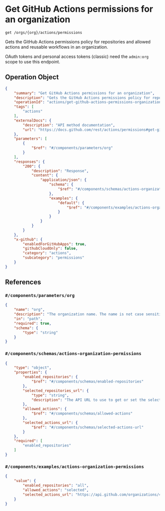 # Get GitHub Actions permissions for an organization

`get /orgs/{org}/actions/permissions`

Gets the GitHub Actions permissions policy for repositories and allowed actions and reusable workflows in an organization.

OAuth tokens and personal access tokens (classic) need the `admin:org` scope to use this endpoint.

## Operation Object

```json
{
    "summary": "Get GitHub Actions permissions for an organization",
    "description": "Gets the GitHub Actions permissions policy for repositories and allowed actions and reusable workflows in an organization.\n\nOAuth tokens and personal access tokens (classic) need the `admin:org` scope to use this endpoint.",
    "operationId": "actions/get-github-actions-permissions-organization",
    "tags": [
        "actions"
    ],
    "externalDocs": {
        "description": "API method documentation",
        "url": "https://docs.github.com/rest/actions/permissions#get-github-actions-permissions-for-an-organization"
    },
    "parameters": [
        {
            "$ref": "#/components/parameters/org"
        }
    ],
    "responses": {
        "200": {
            "description": "Response",
            "content": {
                "application/json": {
                    "schema": {
                        "$ref": "#/components/schemas/actions-organization-permissions"
                    },
                    "examples": {
                        "default": {
                            "$ref": "#/components/examples/actions-organization-permissions"
                        }
                    }
                }
            }
        }
    },
    "x-github": {
        "enabledForGitHubApps": true,
        "githubCloudOnly": false,
        "category": "actions",
        "subcategory": "permissions"
    }
}
```

## References

### `#/components/parameters/org`

```json
{
    "name": "org",
    "description": "The organization name. The name is not case sensitive.",
    "in": "path",
    "required": true,
    "schema": {
        "type": "string"
    }
}
```

### `#/components/schemas/actions-organization-permissions`

```json
{
    "type": "object",
    "properties": {
        "enabled_repositories": {
            "$ref": "#/components/schemas/enabled-repositories"
        },
        "selected_repositories_url": {
            "type": "string",
            "description": "The API URL to use to get or set the selected repositories that are allowed to run GitHub Actions, when `enabled_repositories` is set to `selected`."
        },
        "allowed_actions": {
            "$ref": "#/components/schemas/allowed-actions"
        },
        "selected_actions_url": {
            "$ref": "#/components/schemas/selected-actions-url"
        }
    },
    "required": [
        "enabled_repositories"
    ]
}
```

### `#/components/examples/actions-organization-permissions`

```json
{
    "value": {
        "enabled_repositories": "all",
        "allowed_actions": "selected",
        "selected_actions_url": "https://api.github.com/organizations/42/actions/permissions/selected-actions"
    }
}
```